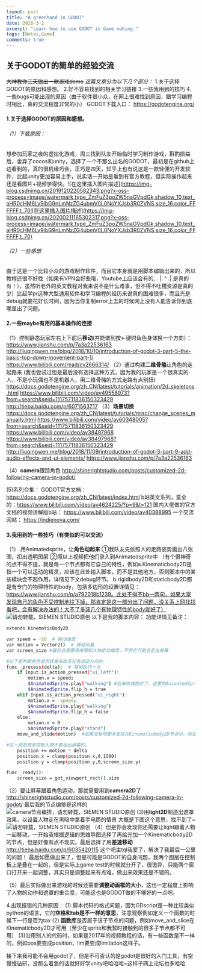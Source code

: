 ```yaml
---
layout: post
title: "A greenhand in GODOT"
date: 2020-3-2
excerpt: "Learn how to use GODOT in Game making."
tags: [Notes,Game]
comments: true
---
```




## 关于GODOT的简单的经验交流
~~大神教你三天做出一款游戏demo~~ 
*这篇文章分为以下几个部分：*
1.关于选择GODOT的原因和感想。
2.好不容易找到的相关学习链接
3.一些我用到的技巧
4.一些bugs可能出现的原因（由于软件很小众，在网上很难找到原因，跟学习编程时相比，真的交流程度非常的小）
GODOT下载入口：
https://godotengine.org/

#### 1.关于选择GODOT的原因和感想。
###### （1）下载原因：
想参加玩家之夜的虚拟化游戏，周三找到队友开始临时学习制作游戏，斟酌损益后，舍弃了cocos和unity，选择了一个不那么出名的GODOT，最初是在github上边看到的，真的很机缘巧合，正巧是四天，知乎上也有说这是一款轻便的开发软件，比起unity更加容易上手，说实话一开始是看到有官方教程，但实际操作起来还是看图片+视频学得快。![在这里插入图片描述](https://img-blog.csdnimg.cn/2019120220582343.png?x-oss-process=image/watermark,type_ZmFuZ3poZW5naGVpdGk,shadow_10,text_aHR0cHM6Ly9ibG9nLmNzZG4ubmV0L0NoYXJsb3R0ZVNS,size_16,color_FFFFFF,t_70![在这里插入图片描述](https://img-blog.csdnimg.cn/20200211165302317.png?x-oss-process=image/watermark,type_ZmFuZ3poZW5naGVpdGk,shadow_10,text_aHR0cHM6Ly9ibG9nLmNzZG4ubmV0L0NoYXJsb3R0ZVNS,size_16,color_FFFFFF,t_70)
###### （2）一些感想
由于这是一个比较小众的游戏制作软件，而且它本身就是用脚本编辑出来的，所以教程还很不好找（如果有VPN会好些哦，Youtube上应该会有的,  . |.   ^    .|.是真的有！），虽然听老外的英文教程对我来说不是什么难事，但不得不吐槽资源是真的少）比起学pr这种大型通用软件和学习编程的经历来说真的困难很多，而且光是debug就要花好长时间，因为当你复制error上去的时候网上没有人能告诉你到底哪里出了问题。

#### 2.一些maybe有用的基本操作的连接

（1）控制静态玩家左右上下前后**移动**(并能做到按←键时角色身体换一个方向）：
https://www.jianshu.com/p/7a3a22536163
http://liuqingwen.me/blog/2018/10/10/introduction-of-godot-3-part-5-the-basic-top-down-movement-part-1/
https://www.bilibili.com/read/cv2666314/
（2）通过构建**二维骨骼**让角色的走起路来
(我也尝试过但是最后没有选择这种方式，因为我的玩家是一个很真实的人，不是小玩偶也不是机器人，用二维骨骼的方式走路有点别扭)
https://docs.godotengine.org/zh_CN/latest/tutorials/animation/2d_skeletons.html
https://www.bilibili.com/video/av49558973?from=search&seid=11175711836150323429
http://tieba.baidu.com/p/6071563717
（3）**场景切换** 
https://docs.godotengine.org/zh_CN/latest/tutorials/misc/change_scenes_manually.html
https://www.bilibili.com/video/av60348005?from=search&seid=11175711836150323429
https://www.bilibili.com/video/av38497968
https://www.bilibili.com/video/av38497968?from=search&seid=11175711836150323429
http://liuqingwen.me/blog/2018/11/09/introduction-of-godot-3-part-9-add-audio-effects-and-ui-elements/
https://www.jianshu.com/p/7a3a22536163

（4）**camera**跟踪角色
http://shinerightstudio.com/posts/customized-2d-following-camera-in-godot/

(5)系列合集：
GODOT官方文档：https://docs.godotengine.org/zh_CN/latest/index.html
b站英文系列，蛮全的：https://www.bilibili.com/video/av4624225/?p=9&t=121
国内大佬做的官方文档的视频讲解版b站：
https://www.bilibili.com/video/av40388995
一个交流网站：
https://indienova.com/

####  3.我用到的一些技巧（有类似的可以交流）
（1）.用Animatedsprite，让**角色动起来**
①我队友先依照人的走路姿势画出八张图，扣出透明图层
②照以上视频把他们录入到Animatedsprite中
（有个很神奇的点不得不提，就是每一个节点都有它自己的特性，例如a.Kinematicbody2D是指一个可以运动的精灵，应该在此处输入脚本，而不是其他地方，否则脚本中的某些模块会不起作用，详情见下文debug环节。 b.rigidbody2D和staticbody2D都是有专门的物理特性的body，包括多边形的设置详情见：https://www.jianshu.com/p/a792018b1239。此处不得不bb一两句，如果大家发现自己的角色不受控制地往下掉，那肯定是这一部分出了问题，没关系上网找找看吧，会有解决办法的！大不了多装几个有物理特性的body就好了）
![请勿转载，SIEMEN STUDIO原创](https://img-blog.csdnimg.cn/20191202212852386.png?x-oss-process=image/watermark,type_ZmFuZ3poZW5naGVpdGk,shadow_10,text_aHR0cHM6Ly9ibG9nLmNzZG4ubmV0L0NoYXJsb3R0ZVNS,size_16,color_FFFFFF,t_70)
以下是我的脚本内容：
功能详情见备注：

```bash
extends KinematicBody2D

var speed = -50  # 移动速度
var motion = Vector2()  # 移动向量
var screen_size #最后会需要用来限制人物走动幅度，不然它可能会走出屏幕

#以下是判断角色是否转身来改变任务运动方向的
func _process(delta):  # 每帧执行一次
    if Input.is_action_pressed("ui_left"):
        motion.x = speed;  
        $AnimatedSprite.play("walking") #后来改成跑步了，这里的AnimatedSprite是要对应你设置的子节点的AnimatedSprite的名字的，我只是懒得改了
        $AnimatedSprite.flip_h = true
    elif Input.is_action_pressed("ui_right"):
        motion.x = -speed; 
        $AnimatedSprite.play("walking")
        $AnimatedSprite.flip_h = false
    else:
        motion.x = 0  
        $AnimatedSprite.play("stand")
    move_and_slide(motion)  #如果没有吧脚本安排在Kinematicbody2D节点中，则会出现提示，这一句话报错，因为这个模块式只有在Kinematicbody2D节点中出现的，他有自己的函数库，在别的节点中无法调用，函数库可以在主控制台的右上角找到，可以自己查找并使用）

#这一段是用来控制人物不要走出屏幕的。
    position += motion * delta
    position.x = clamp(position.x,0,1500)     
    position.y = clamp(position.y,0,screen_size.y)

func _ready():
	screen_size = get_viewport_rect().size
```
（2）要让屏幕跟着角色运动，那就需要用到**camera2D**了
http://shinerightstudio.com/posts/customized-2d-following-camera-in-godot/
最后我的节点编排是这样的
![camera节点编排，请勿转载，SIEMEN STUDIO原创](https://img-blog.csdnimg.cn/20191202233856909.png)
(3)用**light2D**制造出遮罩效果，以设置人物走在黑暗中拿着手电筒的情景
大概是下图这个意思，找不到了~
![请勿转载，SIEMEN STUDIO原创](https://img-blog.csdnimg.cn/20191202214916578.png?x-oss-process=image/watermark,type_ZmFuZ3poZW5naGVpdGk,shadow_10,text_aHR0cHM6Ly9ibG9nLmNzZG4ubmV0L0NoYXJsb3R0ZVNS,size_16,color_FFFFFF,t_70)
（4）但是你会发现你还需要让light跟着人物一起移动，一开始我根据逻辑的思维导图选择了再给光加一个Kinematicbody2D的节点，但是好像有点不现实。最后选择了用**差速移动**
http://tieba.baidu.com/p/6035420115
这个吧主tql我爱了，解决了我最后一公里的问题！
最后如愿做出来了，但是可能是GODOT的自身问题，我两个图层在控制板上是叠在一起的，但是实际上game test的时候就分开了，很诡异，只能两个窗口打开来一起调整，其实只是调整起来有点难，做出来效果还是不错的。
 
（5）最后实际做出来游戏的时候还需要**调整动画框的大小**，这也一定程度上影响了人物的动作和遮罩的重合度，可能这也是GODOT做的不够好的一点吧。

4.出现报错的几种原因：
(1).脚本代码的格式问题，因为GDscript是一种比较类似python的语言，它的**空格和tab是不一样的意思**，注意观察例如定义一个函数的时候下一行是否为tax
(2).**函数库**是否属于该子节点的问题，例如move_and_slice在Kinematicbody2D才可用（至少在sprite和我暂时接触到的很多子节点都不可用）
(3)沿用别人的代码时，如果是2017年的视频教程的话，有一些函数是不一样的，例如pos要变成position，lim要变成limitation这样子。

接下来我可能不会用godot了，但是不可否认的是godot是很好的入门工具，有空慢慢钻研，没那么着急的话就好好学unity吧哈哈哈~这样子网上论坛也多哈哈

